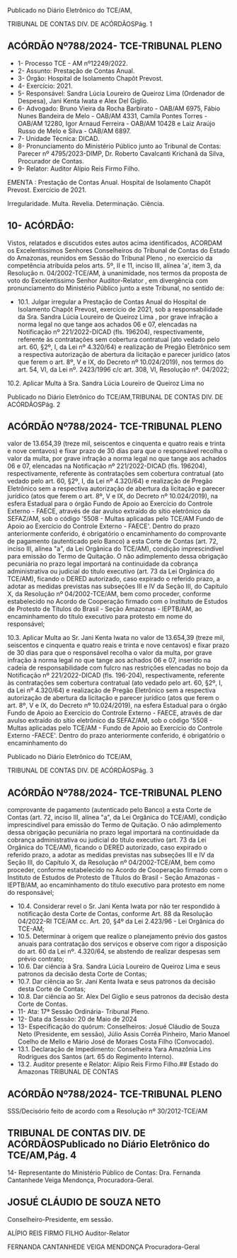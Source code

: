 Publicado  no  Diário  Eletrônico do TCE/AM,

TRIBUNAL DE CONTAS DIV. DE ACÓRDÃOSPág. 1

## ACÓRDÃO Nº788/2024- TCE-TRIBUNAL PLENO

- 1- Processo TCE - AM nº12249/2022.
- 2- Assunto: Prestação de Contas Anual.
- 3- Órgão: Hospital de Isolamento Chapôt Prevost.
- 4- Exercício: 2021.
- 5- Responsável: Sandra Lúcia Loureiro de Queiroz Lima (Ordenador de Despesa), Jani Kenta Iwata e Alex Del Giglio.
- 6- Advogado: Bruno Vieira da Rocha Barbirato - OAB/AM 6975, Fábio Nunes Bandeira de Melo - OAB/AM 4331, Camila Pontes Torres - OAB/AM 12280, Igor Arnaud Ferreira - OAB/AM 10428 e Laiz Araújo Russo de Melo e Silva - OAB/AM 6897.
- 7- Unidade Técnica: DICAD.
- 8- Pronunciamento  do  Ministério  Público  junto  ao  Tribunal  de  Contas: Parecer  nº 4795/2023-DIMP, Dr. Roberto Cavalcanti Krichanã da Silva, Procurador de Contas.
- 9- Relator: Auditor Alípio Reis Firmo Filho.

EMENTA :  Prestação  de  Contas  Anual.  Hospital  de Isolamento Chapôt Prevost. Exercício de 2021.

Irregularidade. Multa. Revelia. Determinação. Ciência.

## 10-  ACÓRDÃO:

Vistos, relatados e discutidos estes autos acima identificados, ACORDAM os Excelentíssimos Senhores Conselheiros do Tribunal de Contas do Estado do Amazonas, reunidos em Sessão do Tribunal Pleno , no exercício da competência atribuída pelos arts. 5º, II e 11, inciso III, alínea 'a', item 3, da Resolução n. 04/2002-TCE/AM, à unanimidade, nos termos da proposta de voto do Excelentíssimo Senhor Auditor-Relator , em divergência com pronunciamento do Ministério Público junto a este Tribunal, no sentido de:

- 10.1. Julgar  irregular a Prestação  de  Contas  Anual  do  Hospital  de Isolamento Chapôt Prevost, exercício de 2021, sob a responsabilidade da Sra. Sandra Lúcia Loureiro de Queiroz Lima , por grave infração a norma legal no que tange aos achados 06 e 07, elencadas na Notificação nº 221/2022-DICAD (fls. 196204), respectivamente, referente às contratações sem cobertura contratual (ato  vedado pelo art.  60,  §2º, I,  da  Lei  nº  4.320/64)  e  realização  de Pregão  Eletrônico  sem  a  respectiva  autorização  de  abertura  da licitação  e  parecer  jurídico  (atos  que  ferem  o  art.  8º,  V  e  IX,  do Decreto  nº  10.024/2019),  nos  termos  do  art.  54,  VI,  da  Lei  nº. 2423/1996 c/c art. 308, VI, Resolução nº. 04/2022;

10.2. Aplicar  Multa à Sra.  Sandra  Lúcia  Loureiro  de  Queiroz  Lima no

Publicado  no  Diário  Eletrônico do TCE/AM,TRIBUNAL DE CONTAS DIV. DE ACÓRDÃOSPág. 2

## ACÓRDÃO Nº788/2024- TCE-TRIBUNAL PLENO

valor  de 13.654,39 (treze  mil,  seiscentos  e  cinquenta  e  quatro reais e trinta e nove centavos) e fixar prazo de 30 dias para que o responsável recolha o valor da multa, por grave infração a norma legal no  que  tange  aos  achados  06  e  07,  elencadas  na  Notificação  nº 221/2022-DICAD (fls. 196204), respectivamente, referente às contratações sem cobertura contratual (ato vedado pelo art. 60, §2º, I, da  Lei nº 4.320/64) e realização de  Pregão  Eletrônico sem  a respectiva autorização de abertura da licitação e parecer jurídico (atos que ferem  o  art.  8º,  V  e  IX,  do  Decreto  nº  10.024/2019),  na  esfera Estadual  para  o  órgão  Fundo  de  Apoio  ao  Exercício  do  Controle Externo - FAECE, através de dar avulso extraído do sítio eletrônico da SEFAZ/AM, sob o código '5508  -  Multas  aplicadas  pelo  TCE/AM  Fundo de Apoio ao Exercício do Controle Externo - FAECE'. Dentro do prazo anteriormente conferido, é obrigatório o encaminhamento do comprovante de pagamento (autenticado pelo Banco) a esta Corte de Contas  (art.  72,  inciso  III,  alínea  "a",  da  Lei  Orgânica  do  TCE/AM), condição imprescindível para emissão do Termo de Quitação. O não adimplemento dessa obrigação pecuniária no prazo legal importará na continuidade da cobrança administrativa ou judicial do título executivo (art.  73  da  Lei  Orgânica  do  TCE/AM), ficando  o  DERED  autorizado, caso  expirado  o  referido  prazo,  a  adotar  as  medidas  previstas  nas subseções  III  e  IV  da  Seção  III,  do  Capítulo  X,  da  Resolução  nº 04/2002-TCE/AM,  bem  como  proceder,  conforme  estabelecido  no Acordo  de  Cooperação  firmado  com  o  Instituto  de  Estudos  de Protesto  de  Títulos  do  Brasil  -  Seção  Amazonas  -  IEPTB/AM,  ao encaminhamento  do  título  executivo  para  protesto  em  nome  do responsável;

10.3. Aplicar Multa ao Sr. Jani Kenta Iwata no valor de 13.654,39 (treze mil, seiscentos  e  cinquenta  e  quatro  reais  e  trinta  e  nove centavos) e fixar prazo de 30 dias para que o responsável recolha o valor  da  multa,  por  grave  infração  à  norma  legal  no  que  tange  aos achados 06 e 07, inserido na cadeia de responsabilidade com fulcro nas  restrições elencadas  no  bojo  da Notificação  nº  221/2022-DICAD (fls. 196-204), respectivamente, referente às contratações sem cobertura  contratual  (ato  vedado  pelo  art.  60,  §2º,  I,  da  Lei  nº 4.320/64) e realização de Pregão  Eletrônico sem  a  respectiva autorização de abertura da licitação e parecer jurídico (atos que ferem o art. 8º, V e IX, do Decreto nº 10.024/2019), na esfera Estadual para o órgão Fundo de Apoio ao Exercício do Controle Externo - FAECE, através de dar avulso extraído do sítio eletrônico da SEFAZ/AM, sob o código '5508 - Multas aplicadas pelo TCE/AM - Fundo de Apoio ao Exercício do Controle Externo -FAECE'. Dentro do prazo anteriormente conferido, é obrigatório o encaminhamento do

Publicado  no  Diário  Eletrônico do TCE/AM,

TRIBUNAL DE CONTAS DIV. DE ACÓRDÃOSPág. 3

## ACÓRDÃO Nº788/2024- TCE-TRIBUNAL PLENO

comprovante de pagamento (autenticado pelo Banco) a esta Corte de Contas  (art.  72,  inciso  III,  alínea  "a",  da  Lei  Orgânica  do  TCE/AM), condição imprescindível para emissão do Termo de Quitação. O não adimplemento dessa obrigação pecuniária no prazo legal importará na continuidade da cobrança administrativa ou judicial do título executivo (art.  73  da  Lei  Orgânica  do  TCE/AM), ficando  o  DERED  autorizado, caso  expirado  o  referido  prazo,  a  adotar  as  medidas  previstas  nas subseções  III  e  IV  da  Seção  III,  do  Capítulo  X,  da  Resolução  nº 04/2002-TCE/AM,  bem  como  proceder,  conforme  estabelecido  no Acordo  de  Cooperação  firmado  com  o  Instituto  de  Estudos  de Protesto  de  Títulos  do  Brasil  -  Seção  Amazonas  -  IEPTB/AM,  ao encaminhamento  do  título  executivo  para  protesto  em  nome  do responsável;

- 10.4. Considerar  revel o Sr.  Jani  Kenta  Iwata por  não  ter  respondido  à notificação  desta  Corte  de  Contas,  conforme  Art.  88  da  Resolução 04/2022-RI TCE/AM cc. Art. 20, §4º da Lei 2.423/96 - Lei Orgânica do TCE-AM;
- 10.5. Determinar à  origem  que  realize  o  planejamento  prévio  dos  gastos anuais para contratação dos serviços e observe com  rigor a disposição  do  art.  60  da  Lei  nº.  4.320/64,  se  abstendo  de  realizar despesas sem prévio contrato;
- 10.6. Dar ciência à Sra. Sandra Lúcia Loureiro de Queiroz Lima e seus patronos da decisão desta Corte de Contas;
- 10.7. Dar  ciência ao Sr. Jani  Kenta  Iwata e  seus  patronos  da  decisão desta Corte de Contas;
- 10.8. Dar ciência ao Sr. Alex Del Giglio e seus patronos da decisão desta Corte de Contas.
- 11-  Ata: 17ª Sessão Ordinária- Tribunal Pleno.
- 12-  Data da Sessão: 20 de Maio de 2024
- 13-  Especificação do quórum: Conselheiros: Josué Cláudio de Souza Neto (Presidente, em sessão), Júlio Assis Corrêa Pinheiro, Mario Manoel Coelho de Mello e Mário José de Moraes Costa Filho (Convocado).
- 13.1. Declaração  de  Impedimento: Conselheira  Yara  Amazônia  Lins  Rodrigues  dos Santos (art. 65 do Regimento Interno).
- 13.2. Auditor presente e Relator: Alípio Reis Firmo Filho.## Estado do Amazonas TRIBUNAL DE CONTAS

## ACÓRDÃO Nº788/2024- TCE-TRIBUNAL PLENO

SSS/Decisório feito de acordo com a Resolução nº 30/2012-TCE/AM

## TRIBUNAL DE CONTAS DIV. DE ACÓRDÃOSPublicado  no  Diário  Eletrônico do TCE/AM,Pág. 4

14-  Representante do Ministério Público de Contas: Dra. Fernanda Cantanhede Veiga Mendonça, Procuradora-Geral.

## JOSUÉ CLÁUDIO DE SOUZA NETO

Conselheiro-Presidente, em sessão.

ALÍPIO REIS FIRMO FILHO Auditor-Relator

FERNANDA CANTANHEDE VEIGA MENDONÇA Procuradora-Geral
